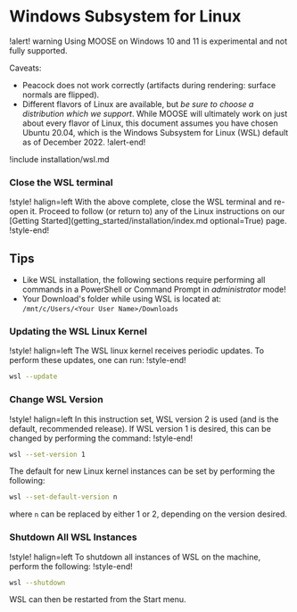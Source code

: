 # Windows Subsystem for Linux

!alert! warning
Using MOOSE on Windows 10 and 11 is experimental and not fully supported.

Caveats:

- Peacock does not work correctly (artifacts during rendering: surface normals are flipped).
- Different flavors of Linux are available, but *be sure to choose a distribution which we support*.
  While MOOSE will ultimately work on just about every flavor of Linux, this document assumes you
  have chosen Ubuntu 20.04, which is the Windows Subsystem for Linux (WSL) default as of December 2022.
!alert-end!

!include installation/wsl.md

### Close the WSL terminal

!style! halign=left
With the above complete, close the WSL terminal and re-open it. Proceed to follow (or return to) any
of the Linux instructions on our
[Getting Started](getting_started/installation/index.md optional=True) page.
!style-end!

## Tips


- Like WSL installation, the following sections require performing all commands in a PowerShell or
  Command Prompt in *administrator* mode!
- Your Download's folder while using WSL is located at: `/mnt/c/Users/<Your User Name>/Downloads`

### Updating the WSL Linux Kernel

!style! halign=left
The WSL linux kernel receives periodic updates. To perform these updates, one can run:
!style-end!

```bash
wsl --update
```

### Change WSL Version

!style! halign=left
In this instruction set, WSL version 2 is used (and is the default, recommended release). If WSL version
1 is desired, this can be changed by performing the command:
!style-end!

```bash
wsl --set-version 1
```

The default for new Linux kernel instances can be set by performing the following:

```bash
wsl --set-default-version n
```

where `n` can be replaced by either 1 or 2, depending on the version desired.

### Shutdown All WSL Instances

!style! halign=left
To shutdown all instances of WSL on the machine, perform the following:
!style-end!

```bash
wsl --shutdown
```

WSL can then be restarted from the Start menu.
